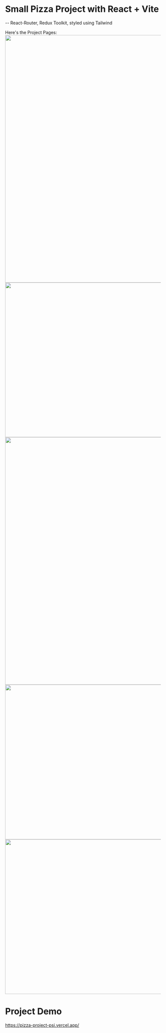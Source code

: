 # Small Pizza Project with React + Vite
-- React-Router, Redux Toolkit, styled using Tailwind 

Here's the Project Pages:
<img src="https://github.com/Gehad799/Pizza-Project/assets/125475192/8db435a7-4272-4628-aba8-2b7f262b1d75" width=800px height=800px />
<img src="https://github.com/Gehad799/Pizza-Project/assets/125475192/7b61ba25-74f8-4b2e-a408-78febe059c42" width=800px height=500px />
<img src="https://github.com/Gehad799/Pizza-Project/assets/125475192/45de1975-8a31-4098-94a1-b2aec2e1a796" width=800px height=800px />
<img src="https://github.com/Gehad799/Pizza-Project/assets/125475192/33d0e830-6d92-4f1c-8d1d-9faa52369bf7" width=800px height=500px />
<img src="https://github.com/Gehad799/Pizza-Project/assets/125475192/88f5934b-f982-4933-bd2c-4b4869223429" width=800px height=500px />


# Project Demo 
https://pizza-project-psi.vercel.app/



